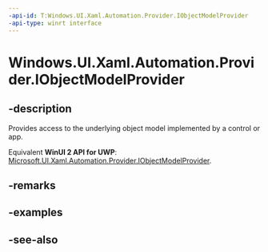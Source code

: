 ```yaml
---
-api-id: T:Windows.UI.Xaml.Automation.Provider.IObjectModelProvider
-api-type: winrt interface
---
```


<!-- Interface syntax.
public interface IObjectModelProvider : 
-->

# Windows.UI.Xaml.Automation.Provider.IObjectModelProvider

## -description
Provides access to the underlying object model implemented by a control or app.

Equivalent **WinUI 2 API for UWP**: [Microsoft.UI.Xaml.Automation.Provider.IObjectModelProvider](/windows/winui/api/microsoft.ui.xaml.automation.provider.iobjectmodelprovider).

## -remarks

## -examples

## -see-also
